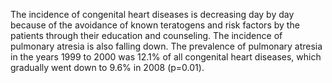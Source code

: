 The incidence of congenital heart diseases is decreasing day by day because of the avoidance of known teratogens and risk factors by the patients through their education and counseling. The incidence of pulmonary atresia is also falling down. The prevalence of pulmonary atresia in the years 1999 to 2000 was 12.1% of all congenital heart diseases, which gradually went down to 9.6% in 2008 (p=0.01).
